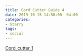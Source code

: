 ```yaml
---
title: Cord Cutter Guide 4
date: 2019-10-15 14:50:00 -04:00
categories:
- Starry
tags:
- social
---
```


[Cord_cutter_1](/uploads/Cord_cutter_1)